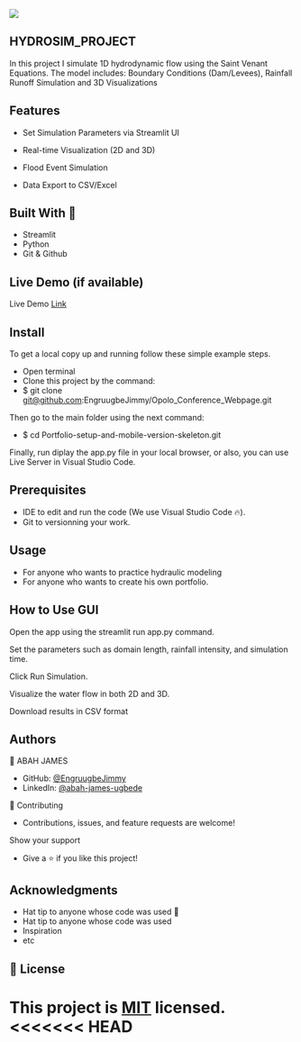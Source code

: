 ![](https://img.shields.io/badge/Microverse-blueviolet)

## HYDROSIM_PROJECT
In this project  I simulate 1D hydrodynamic flow using the Saint Venant Equations. The model includes: Boundary Conditions (Dam/Levees), Rainfall Runoff Simulation and 3D Visualizations


## Features

- Set Simulation Parameters via Streamlit UI

- Real-time Visualization (2D and 3D)

- Flood Event Simulation

- Data Export to CSV/Excel

## Built With 🔨

- Streamlit
- Python
- Git & Github

## Live Demo (if available)
Live Demo [Link](https://shorturl.at/duNfI)


## Install

To get a local copy up and running follow these simple example steps.

- Open terminal
- Clone this project by the command:
- $ git clone git@github.com:EngruugbeJimmy/Opolo_Conference_Webpage.git

Then go to the main folder using the next command:
- $ cd Portfolio-setup-and-mobile-version-skeleton.git

Finally, run diplay the app.py file in your local browser, or also, you can use Live Server in Visual Studio Code.

## Prerequisites
- IDE to edit and run the code (We use Visual Studio Code 🔥).
- Git to versionning your work.

## Usage
- For anyone who wants to practice hydraulic modeling
- For anyone who wants to create his own portfolio.
## How to Use GUI

Open the app using the streamlit run app.py command.

Set the parameters such as domain length, rainfall intensity, and simulation time.

Click Run Simulation.

Visualize the water flow in both 2D and 3D.

Download results in CSV format


## Authors
👤 ABAH JAMES

- GitHub: [@EngruugbeJimmy](https://github.com/EngruugbeJimmy)
- LinkedIn: [@abah-james-ugbede](https://www.linkedin.com/in/abah-james-ugbede-356982159/)

🤝 Contributing
- Contributions, issues, and feature requests are welcome!

Show your support
- Give a ⭐️ if you like this project!

## Acknowledgments
- Hat tip to anyone whose code was used 🔰
- Hat tip to anyone whose code was used
- Inspiration
- etc

## 📝 License

This project is [MIT](./LICENSE) licensed.
<<<<<<< HEAD
=======
